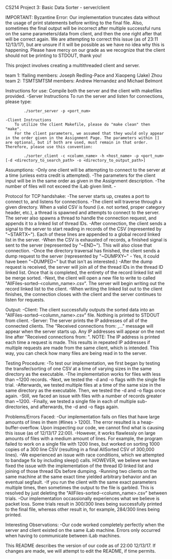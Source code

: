CS214 Project 3: Basic Data Sorter - server/client

IMPORTANT: Byzantine Error: Our implementation truncates data without the usage of print statements before writing to the final file. Also, sometimes the final output will be incorrect after multiple successful runs on the same parameters/data from client, and then the one right after that will be correct again. We are attempting to correct this issue (as of 23:11 12/13/17), but are unsure if it will be possible as we have no idea why this is happening. Please have mercy on our grade as we recognize that the client should not be printing to STDOUT, thank you!

This project involves creating a multithreaded client and server.

team 1: !failing members: Joseph Redling-Pace and Xiaopeng (Jake) Zhou
team 2: TSMTSMTSM members: Andrew Hernandez and Michael Belmont

Instructions for use: Compile both the server and the client with makefiles provided. 
	-Server Instructions
		To run the server and listen for connections, please type: 
		
			./sorter_server -p <port_num>
			
	-Client Instructions
		To utilize the client Makefile, please do "make clean" then "make".
		For the client parameters, we assumed that they would only appear in the order given in the Assignment Page. The parameters within [] are optional, but if both are used, must remain in that order. Therefore, please use this convention:
			
			./sorter_client -c <column_name> -h <host_name> -p <port_num> [-d <directory_to_search_path> -o <directory_to_output_path>]
			
Assumptions:
	-Only one client will be attempting to connect to the server at a time (unless extra credit is attempted).
	-The parameters for the client input will be in the same order as given in the Assignment description.
	-The number of files will not exceed the iLab given limit.
	-

Protocol for TCP handshake:
	-The server starts up, creates a port to connect to, and listens for connections.
	-The client will traverse through a given directory. When a valid CSV is found (i.e. not sorted, proper category header, etc.), a thread is spawned and attempts to connect to the server. The server also spawns a thread to handle the connection request, and appends it to a linked list of thread IDs.
	-After connection, the client sends a signal to the server to start reading in records of the CSV (represented by "~STARTX~"). Each of these lines are appended to a global record linked list in the server.
	-When the CSV is exhausted of records, a finished signal is sent to the server (represented by "~END~"). This will also close that connection.
	-Once the directory traversal has finished, the client sends a dump request to the server (represented by "~DUMPXY~" - Yes, it could have been "~DUMPED~" but that isn't as interested.)
	-After the dump request is received, the server will join all of the thread IDs in the thread ID linked list. Once that is completed, the entirety of the record linked list will be merge sorted.
	-Next, the client will open a new file to write to called "AllFiles-sorted-<column_name>.csv". The server will begin writing out the record linked list to the client.
	-When writing the linked list out to the client finishes, the connection closes with the client and the server continues to listen for requests.
	
Output: 
	-Client:
		The client successfully outputs the sorted data into an "AllFiles-sorted-<column_name>.csv" file. Nothing is printed to STDOUT from client.
	-Server:
		The server prints the IP addresses of all of the connected clients. The "Received connections from: <ipaddress>,..." message will appear when the server starts up. Any IP addresses will appear on the next line after "Received connections from: ".
		NOTE: The IP address is printed each time a request is made. This results in repeated IP addresses if multiple requests are made from the same client, which is intended. This way, you can check how many files are being read in to the server.
		
Testing Procedure:
	-To test our implementation, we first began by testing the transfer/sorting of one CSV at a time of varying sizes in the same directory as the executable.
		-The implementation works for files with less than ~1200 records.
	-Next, we tested the -d and -o flags with the single file trial.
	-Afterwards, we tested multiple files at a time of the same size in the same directory as the executable. Then, we tested the -d and -o flags once again.
		-Still, we faced an issue with files with a number of records greater than ~1200.
	-Finally, we tested a single file in each of multiple sub-directories, and afterwards, the -d and -o flags again.
		
Problems/Errors Faced:
	-Our implementation fails on files that have large amounts of lines in them (#lines > 1200). The error resulted is a heap-buffer-overflow. Upon inspecting our code, we cannot find what is causing this issue (as of 12/13/17 22:00).
		-However, it works flawlessly on large amounts of files with a medium amount of lines. For example, the program failed to work on a single file with 1200 lines, but worked on sorting 1000 copies of a 300 line CSV (resulting in a final AllSorted CSV of 300,000 lines).
	-We experienced an issue with race conditions, which we attempted to bandage fix by including sleep() calls. HOWEVER, we believe we have fixed the issue with the implementation of the thread ID linked list and joining of those thread IDs before dumping.
	-Running two clients on the same machine at the same exact time yielded arbitrary behavior and an eventual segfault.
	-If you run the client with the same exact parameters multiple times, then sometimes the output to the file is garbled. This is resolved by just deleting the "AllFiles-sorted-<column_name>.csv" between trials.
	-Our implementation occassionally experiences what we believe is packet loss. Some trials result in 300/300 lines being successfully printed to the final file, whereas other result in, for example, 284/300 lines being printed.
	
Interesting Observations:
	-Our code worked completely perfectly when the server and client existed on the same iLab machine. Errors only occurred when having to communicate between iLab machines.

This README describes the version of our code as of 22:00 12/13/17. If changes are made, we will attempt to edit the README, if time permits.
